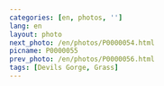 ```yaml
---
categories: [en, photos, '']
lang: en
layout: photo
next_photo: /en/photos/P0000054.html
picname: P0000055
prev_photo: /en/photos/P0000056.html
tags: [Devils Gorge, Grass]
---
```

